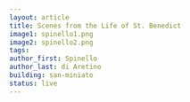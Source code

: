```yaml
---
layout: article
title: Scenes from the Life of St. Benedict
image1: spinello1.png
image2: spinello2.png
tags:
author_first: Spinello
author_last: di Aretino
building: san-miniato
status: live
---
```

